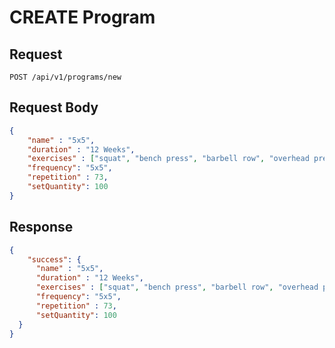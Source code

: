 # CREATE Program

## Request

    POST /api/v1/programs/new

## Request Body
```json
{
    "name" : "5x5",
    "duration" : "12 Weeks",
    "exercises" : ["squat", "bench press", "barbell row", "overhead press", "deadlift"],
    "frequency": "5x5",
    "repetition" : 73,
    "setQuantity": 100
}
```

## Response
```json
{
    "success": {
      "name" : "5x5",
      "duration" : "12 Weeks",
      "exercises" : ["squat", "bench press", "barbell row", "overhead press", "deadlift"],
      "frequency": "5x5",
      "repetition" : 73,
      "setQuantity": 100
  }
}
```
